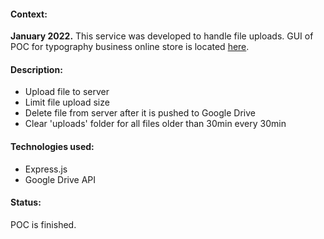#### Context:
__January 2022.__ This service was developed to handle file uploads. GUI of POC for typography business online store is located [here](https://github.com/dcjwu/typographyPOC-react).

#### Description: ####
- Upload file to server
- Limit file upload size
- Delete file from server after it is pushed to Google Drive
- Clear 'uploads' folder for all files older than 30min every 30min

#### Technologies used:
- Express.js
- Google Drive API

#### Status:
POC is finished.
